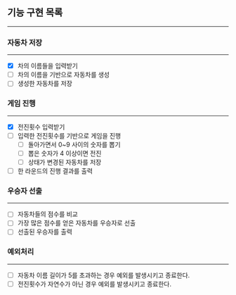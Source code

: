 ## 기능 구현 목록

---

### 자동차 저장

---

- [x]  차의 이름들을 입력받기
- [ ]  차의 이름을 기반으로 자동차를 생성
- [ ]  생성한 자동차를 저장

### 게임 진행

---

- [x]  전진횟수 입력받기
- [ ]  입력한 전진횟수를 기반으로 게임을 진행
    - [ ]  돌아가면서 0~9 사이의 숫자를 뽑기
    - [ ]  뽑은 숫자가 4 이상이면 전진
    - [ ]  상태가 변경된 자동차를 저장
- [ ]  한 라운드의 진행 결과를 출력

### 우승자 선출

---

- [ ]  자동차들의 점수를 비교
- [ ]  가장 많은 점수를 얻은 자동차를 우승자로 선출
- [ ]  선출된 우승자를 출력

### 예외처리

---

- [ ]  자동차 이름 길이가 5를 초과하는 경우 예외를 발생시키고 종료한다.
- [ ]  전진횟수가 자연수가 아닌 경우 예외를 발생시키고 종료한다.